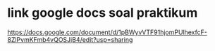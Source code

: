# link google docs soal praktikum

https://docs.google.com/document/d/1pBWyvVTF91hjomPUlhexfcF-8ZlPvmKFmb4vQOSJjB4/edit?usp=sharing
